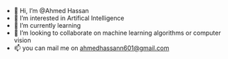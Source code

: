 - 👋 Hi, I’m @Ahmed Hassan
- 👀 I’m interested in Artifical Intelligence
- 🌱 I’m currently learning 
- 💞️ I’m looking to collaborate on machine learning algorithms or computer vision
- 📫 you can mail me on ahmedhassann601@gmail.com

<!---
AhmiHah/AhmiHah is a ✨ special ✨ repository because its `README.md` (this file) appears on your GitHub profile.
You can click the Preview link to take a look at your changes.
--->
